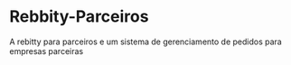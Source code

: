 # Rebbity-Parceiros
A rebitty para parceiros e um sistema de gerenciamento de pedidos para empresas parceiras 
